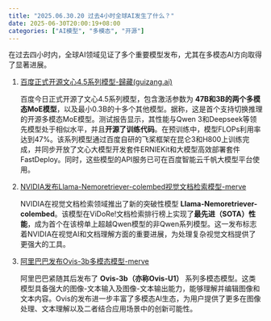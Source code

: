 ```yaml
---
title: "2025.06.30.20 过去4小时全球AI发生了什么？"
date: 2025-06-30T20:00:19+08:00
categories: ["AI模型", "多模态", "开源"]
---
```


在过去四小时内，全球AI领域见证了多个重要模型发布，尤其在多模态AI方向取得了显著进展。

1.  [百度正式开源文心4.5系列模型-歸藏(guizang.ai)](https://x.com/op7418/status/1939622759941681245)

    百度今日正式开源了文心4.5系列模型，包含激活参数为 **47B和3B的两个多模态MoE模型**，以及最小0.3B的十多个其他模型。据称，这是首个支持切换推理的开源多模态MoE模型。测试报告显示，其性能与Qwen 3和Deepseek等领先模型处于相似水平，并且**开源了训练代码**。在预训练中，模型FLOPs利用率达到47%。该系列模型通过百度自研的飞桨框架在昆仑3和H800上训练完成，并同步开放了文心大模型开发套件ERNIEKit和大模型高效部署套件FastDeploy。同时，这些模型的API服务已可在百度智能云千帆大模型平台使用。

2.  [NVIDIA发布Llama-Nemoretriever-colembed视觉文档检索模型-merve](https://x.com/mervenoyann/status/1939634847972012111)

    NVIDIA在视觉文档检索领域推出了新的突破性模型 **Llama-Nemoretriever-colembed**。该模型在ViDoRe!文档检索排行榜上实现了**最先进（SOTA）性能**，成为首个在该榜单上超越Qwen模型的非Qwen系列模型。这一发布标志着NVIDIA在视觉AI和文档理解方面的重要进展，为处理复杂视觉文档提供了更强大的工具。

3.  [阿里巴巴发布Ovis-3b多模态模型-merve](https://x.com/mervenoyann/status/1939634847972012111)

    阿里巴巴紧随其后发布了 **Ovis-3b（亦称Ovis-U1）** 系列多模态模型。这类模型具备强大的图像-文本输入及图像-文本输出能力，能够理解并编辑图像和文本内容。Ovis的发布进一步丰富了多模态AI生态，为用户提供了更多在图像处理、文本理解以及二者结合应用场景中的创新可能性。